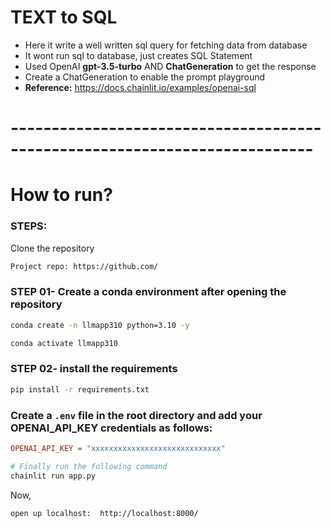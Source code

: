 # TEXT to SQL

- Here it write a well written sql query for fetching data from database
- It wont run sql to database, just creates SQL Statement
- Used OpenAI **gpt-3.5-turbo** AND **ChatGeneration** to get the response
- Create a ChatGeneration to enable the prompt playground
- **Reference:** https://docs.chainlit.io/examples/openai-sql

# ---------------------------------------------------------------------------

# How to run?

### STEPS:

Clone the repository

```bash
Project repo: https://github.com/
```

### STEP 01- Create a conda environment after opening the repository

```bash
conda create -n llmapp310 python=3.10 -y

```

```bash
conda activate llmapp310
```

### STEP 02- install the requirements

```bash
pip install -r requirements.txt
```

### Create a `.env` file in the root directory and add your OPENAI_API_KEY credentials as follows:

```ini
OPENAI_API_KEY = "xxxxxxxxxxxxxxxxxxxxxxxxxxxxx"
```

```bash
# Finally run the following command
chainlit run app.py
```

Now,

```bash
open up localhost:  http://localhost:8000/
```
